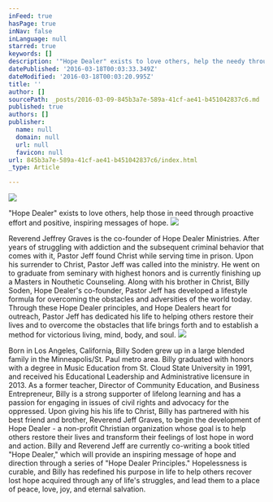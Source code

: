 ```yaml
---
inFeed: true
hasPage: true
inNav: false
inLanguage: null
starred: true
keywords: []
description: '"Hope Dealer" exists to love others, help the needy through positive action and messages, share resources, and provide and inspire a positive message of hope.'
datePublished: '2016-03-18T00:03:33.349Z'
dateModified: '2016-03-18T00:03:20.995Z'
title: ''
author: []
sourcePath: _posts/2016-03-09-845b3a7e-589a-41cf-ae41-b451042837c6.md
published: true
authors: []
publisher:
  name: null
  domain: null
  url: null
  favicon: null
url: 845b3a7e-589a-41cf-ae41-b451042837c6/index.html
_type: Article

---
```

![](https://the-grid-user-content.s3-us-west-2.amazonaws.com/1e8f084d-be33-49a6-bc91-81caeb43c50f.jpg)

"Hope Dealer" exists to love others, help those in need through proactive effort and positive, inspiring messages of hope.
![](https://the-grid-user-content.s3-us-west-2.amazonaws.com/50f25e87-3653-4428-86a6-fcb38a929041.jpg)

Reverend Jeffrey Graves is the co-founder of Hope Dealer Ministries. After years of struggling with addiction and the subsequent criminal behavior that comes with it, Pastor Jeff found Christ while serving time in prison. Upon his surrender to Christ, Pastor Jeff was called into the ministry. He went on to graduate from seminary with highest honors and is currently finishing up a Masters in Nouthetic Counseling. Along with his brother in Christ, Billy Soden, Hope Dealer's co-founder, Pastor Jeff has developed a lifestyle formula for overcoming the obstacles and adversities of the world today. Through these Hope Dealer principles, and Hope Dealers heart for outreach, Pastor Jeff has dedicated his life to helping others restore their lives and to overcome the obstacles that life brings forth and to establish a method for victorious living, mind, body, and soul.
![](https://the-grid-user-content.s3-us-west-2.amazonaws.com/5aa53cdd-0922-42b1-9826-6f4c7581269f.jpg)

Born in Los Angeles, California, Billy Soden grew up in a large blended family in the Minneapolis/St. Paul metro area. Billy graduated with honors with a degree in Music Education from St. Cloud State University in 1991, and received his Educational Leadership and Administrative licensure in 2013\. As a former teacher, Director of Community Education, and Business Entrepreneur, Billy is a strong supporter of lifelong learning and has a passion for engaging in issues of civil rights and advocacy for the oppressed.  Upon giving his his life to Christ, Billy has partnered with his best friend and brother, Reverend Jeff Graves, to begin the development of Hope Dealer - a non-profit Christian organization whose goal is to help others restore their lives and transform their feelings of lost hope in word and action. Billy and Reverend Jeff are currently co-writing a book titled "Hope Dealer," which will provide an inspiring message of hope and direction through a series of "Hope Dealer Principles." Hopelessness is curable, and Billy has redefined his purpose in life to help others recover lost hope acquired through any of life's struggles, and lead them to a place of peace, love, joy, and eternal salvation.
